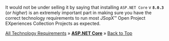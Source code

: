﻿
It would not be under selling it by saying that installing `ASP.NET Core` v **`8.0.3`** (_or higher_) is an extremely important part in making sure you have the correct technology requirements to run most JSopX™ Open Project EXperiences Collection Projects as expected.


[All Technology Requirements](https://github.com/JasonSilvestri/JSopX.BridgeTooFar/blob/master/JSopX.BridgeTooFar/Docs/JSopX/Master/Technologies.md)  »  [**ASP.NET Core**](#aspnet-core)  »  [Back to Top](#table-of-contents)

